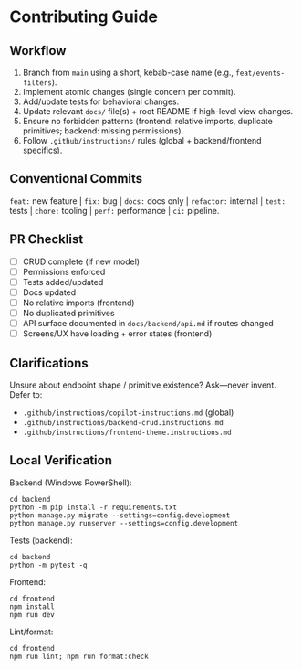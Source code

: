 # Contributing Guide

## Workflow

1. Branch from `main` using a short, kebab-case name (e.g., `feat/events-filters`).
2. Implement atomic changes (single concern per commit).
3. Add/update tests for behavioral changes.
4. Update relevant `docs/` file(s) + root README if high-level view changes.
5. Ensure no forbidden patterns (frontend: relative imports, duplicate primitives; backend: missing permissions).
6. Follow `.github/instructions/` rules (global + backend/frontend specifics).

## Conventional Commits

`feat:` new feature | `fix:` bug | `docs:` docs only | `refactor:` internal | `test:` tests | `chore:` tooling | `perf:` performance | `ci:` pipeline.

## PR Checklist

- [ ] CRUD complete (if new model)
- [ ] Permissions enforced
- [ ] Tests added/updated
- [ ] Docs updated
- [ ] No relative imports (frontend)
- [ ] No duplicated primitives
 - [ ] API surface documented in `docs/backend/api.md` if routes changed
 - [ ] Screens/UX have loading + error states (frontend)

## Clarifications

Unsure about endpoint shape / primitive existence? Ask—never invent. Defer to:

- `.github/instructions/copilot-instructions.md` (global)
- `.github/instructions/backend-crud.instructions.md`
- `.github/instructions/frontend-theme.instructions.md`

## Local Verification

Backend (Windows PowerShell):

```
cd backend
python -m pip install -r requirements.txt
python manage.py migrate --settings=config.development
python manage.py runserver --settings=config.development
```

Tests (backend):

```
cd backend
python -m pytest -q
```

Frontend:

```
cd frontend
npm install
npm run dev
```

Lint/format:

```
cd frontend
npm run lint; npm run format:check
```
